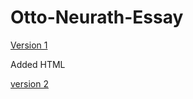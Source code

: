 # Otto-Neurath-Essay

[Version 1](https://dairemcsherry.github.io/Otto-Neurath-Essay/index-one.html)

Added HTML

[version 2](https://dairemcsherry.github.io/Otto-Neurath-Essay/index-two.html)